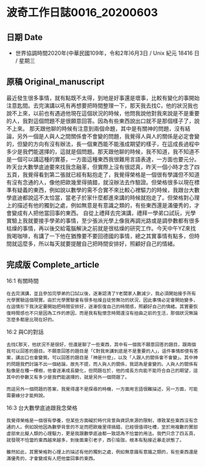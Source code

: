[_metadata_:encoding]: - "utf-8"
[_metadata_:fileformat]: - "markdown"
[_metadata_:MIME_type]: - "text/plain"
[_metadata_:markdown_version]: - "commonmark version 0.29"
[_metadata_:markdown_spec]: - "https://spec.commonmark.org/0.29/"

# 波奇工作日誌0016_20200603 #

## 日期 Date ##

* 世界協調時間2020年(中華民國109年，令和2年)6月3日 / Unix 紀元 18416 日 / 星期三

## 原稿 Original_manuscript ##

最近發生很多事情，就有點既不太得，到地是好事還是壞事，比較有變化的事開始注意匙間。去完演講以吼有再想要把時間整理一下，那天我去找C，他的狀況我也說不上來，以前也有遇過他現在這個狀況的時候，他問我說他對我來說是不是重要的人，我對這個問題不是很願意回答。因為有些東西說出口就不是那個樣子了，說不上來。
那天跟他聊的時候有注意到兩個命題，其中是有關神的問題，沒有結論，另外一個是人與人之間關係會不會變的問題，我覺得人與人的關係是必定會變的，但變的方向有沒有辦法，長一個東西能不能漲成期望的樣子，在這成長過程中多少是我們能選擇的，這就是個問題。那天跟他聊的時候，我不知道，我不知道不是一個可以講這種的實基，一方面這種東西我很難用言語表達，一方面也要元分。
昨天台大數學底迪要來找我念融革，但實際上沒有很認真，昨天一個小時才念了四五頁，我覺得看到第二張就已經有點抱走了，我覺得榮格是一個很有學識但不知道有沒有念通的人，像他把歐幾里得搞錯，就沒辦法去作驗證。但榮格很多以現在標準有疑義的東西，例如說以數學的需不合實不來比較心裡驅力的時候，我跟台大數學底迪都說這不太恰當，當老子於家什麼都進來講的時候就抱走了。但榮格對心理上的描述有他的獨到之處，例如無意是有意識之類的，有些東西還是滿優秀的，才會變成有人把他當回事的東西。
自從上禮拜去完演講，禮拜一學弟口試玩，光學實驗上我就要接手學弟的事情，至少張派光學上像我再調光路或是調參數都有很多枯燥的事情，再以後交給電腦解決之前就是很枯燥的研究工作。今天中午YZ來找我喝咖啡，有講了一下他在猶豫要不要回德國的事情，總之其實事情有點多，但時間就這麼多，所以每天就要提醒自己把時間安排好，照顧好自己的情緒。

## 完成版 Complete_article ##

16:1 有關時間

    在去完演講，並且參加完學弟的口試以後，逐漸認清了Y老闆家人數減少，我必須開始接手所有光學實驗這個現實。由於光學實驗會有很多枯燥且徒勞無功的狀況，因此事情必定會開始變多，在這情形下我決定要開始把時間安排好，逐漸恢復自己的時間感，照顧好自己的情緒。其實要恢復時間感也不只是因為工作的原因，而是我有點懷念時間還沒有扭曲之前的生活，那個狀況無論怎麼多都是比現在好的。

16:2 與C的對話

    去找C那天，他狀況不是很好，但還是聊了一些東西，其中有一個我不願意回答的題目，跟兩個我可以回答的題目。不願意回答的題目是「C對我來講到底是不是重要的人」，這件事情即使有答案，講出口也會變質。可以回答的題目是「神是什麼」，以及「人跟人的關係會不會變」。其中神的問題我們討論不出一個結論，故先不提，而人與人的關係，我認為是會變的。人與人的關係有點像是在種一棵樹，他會逐漸成長變化，但問題在於，他的成長方向能不能符合自己的期望，這其中的參數又有多少是我們能選擇的，就是另外一個問題了。
    
    而這另外一個問題的答案，我覺得還不是探尋的時機，一方面用言語很難描述，另一方面，可能需要緣分才能夠說。

16:3 台大數學底迪跟我念榮格

    我覺得榮格是一個很有學養，但某些方面礙於時代背景與資訊來源的限制，導致某些東西沒有念通的人。例如說他因為數學背景的不足而把歐幾里得搞錯，已經很值得吐槽，至於用複數的實部虛部來比擬人類的心理驅力，更是我跟數學底迪都一致認為不恰當的用法。我們只念了四五頁，就發現不恰當的東西越來越多，到後面東引老子，西引瑜珈，根本有點接近暴走狀態了。
    
    雖然如此，其實榮格對心理上的描述有他的獨到之處，例如無意識有意識之類的，有些東西還是滿優秀的，才會變成有人把他當回事的東西。

